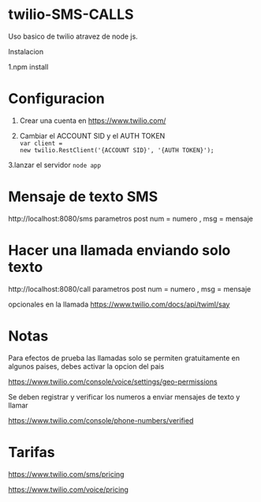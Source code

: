 # twilio-SMS-CALLS
Uso basico de twilio atravez de node js.

Instalacion 

1.npm install

<h1>Configuracion</h1>

1. Crear una cuenta en https://www.twilio.com/

2. Cambiar el ACCOUNT SID y el AUTH TOKEN <br> <code>var client = new twilio.RestClient('{ACCOUNT SID}', '{AUTH TOKEN}');</code>

3.lanzar el servidor <code>node app</code>

<h1>Mensaje de texto SMS</h1>

http://localhost:8080/sms
parametros post num = numero , msg = mensaje

<h1>Hacer una llamada enviando solo texto</h1>

http://localhost:8080/call
parametros post num = numero , msg = mensaje

opcionales en la llamada 
https://www.twilio.com/docs/api/twiml/say

<h1>Notas</h1>

Para efectos de prueba las llamadas solo se permiten gratuitamente en algunos paises, debes activar la opcion del pais 

https://www.twilio.com/console/voice/settings/geo-permissions

Se deben registrar y verificar los numeros a enviar mensajes de texto y llamar 

https://www.twilio.com/console/phone-numbers/verified

<h1>Tarifas</h1>

https://www.twilio.com/sms/pricing

https://www.twilio.com/voice/pricing
